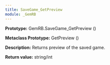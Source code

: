 ```yaml
---
title: SaveGame_GetPreview
module: _GemRB
---
```


**Prototype:** GemRB.SaveGame_GetPreview ()

**Metaclass Prototype:** GetPreview ()

**Description:** Returns preview of the saved game.

**Return value:** string/int

